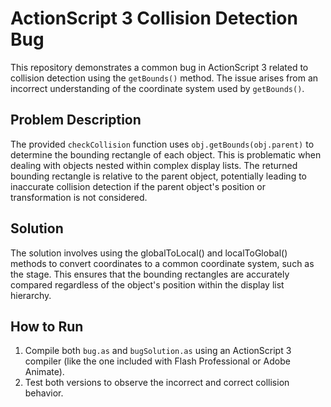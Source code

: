 # ActionScript 3 Collision Detection Bug

This repository demonstrates a common bug in ActionScript 3 related to collision detection using the `getBounds()` method. The issue arises from an incorrect understanding of the coordinate system used by `getBounds()`.

## Problem Description

The provided `checkCollision` function uses `obj.getBounds(obj.parent)` to determine the bounding rectangle of each object. This is problematic when dealing with objects nested within complex display lists. The returned bounding rectangle is relative to the parent object, potentially leading to inaccurate collision detection if the parent object's position or transformation is not considered.

## Solution

The solution involves using the globalToLocal() and localToGlobal() methods to convert coordinates to a common coordinate system, such as the stage. This ensures that the bounding rectangles are accurately compared regardless of the object's position within the display list hierarchy.

## How to Run

1. Compile both `bug.as` and `bugSolution.as` using an ActionScript 3 compiler (like the one included with Flash Professional or Adobe Animate). 
2. Test both versions to observe the incorrect and correct collision behavior.